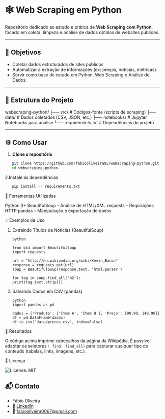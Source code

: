 # 🕸️ Web Scraping em Python

Repositório dedicado ao estudo e prática de **Web Scraping com Python**, focado em coleta, limpeza e análise de dados obtidos de websites públicos.

---

## 🎯 Objetivos

- Coletar dados estruturados de sites públicos.
- Automatizar a extração de informações (ex: preços, notícias, métricas).
- Servir como base de estudo em Python, Web Scraping e Análise de Dados.

---

## 📁 Estrutura do Projeto

webscraping-python/ ├── src/ # Códigos-fonte (scripts de scraping) ├── data/ # Dados coletados (CSV, JSON, etc.) ├── notebooks/ # Jupyter Notebooks para análise └── requirements.txt # Dependências do projeto


---

## ⚙️ Como Usar

1. **Clone o repositório**

```bash
   git clone https://github.com/fabiooliveira95/webscraping-python.git
   cd webscraping-python
```

2.Instale as dependências 
   
```bash
   pip install -r requirements.txt
```
🧰 Ferramentas Utilizadas

Python 3+
BeautifulSoup – Análise de HTML/XML
requests – Requisições HTTP
pandas – Manipulação e exportação de dados 

💡 Exemplos de Uso
1. Extraindo Títulos de Notícias (BeautifulSoup)

       python

       from bs4 import BeautifulSoup
       import requests

       url = "http://en.wikipedia.org/wiki/Kevin_Bacon"
       response = requests.get(url)
       soup = BeautifulSoup(response.text, 'html.parser')

       for tag in soup.find_all('h2'):
       print(tag.text.strip())
   
3. Salvando Dados em CSV (pandas)

       python
       import pandas as pd

       dados = {'Produto': ['Item A', 'Item B'], 'Preço': [99.90, 149.90]}
       df = pd.DataFrame(dados)
       df.to_csv('data/precos.csv', index=False)

📌 Resultados

O código acima imprime cabeçalhos da página da Wikipédia. É possível adaptar os seletores ``( find, find_all)``
para capturar qualquer tipo de conteúdo (tabelas, links, imagens, etc.). 

📜 Licença

![License: MIT](https://img.shields.io/badge/License-MIT-yellow.svg)


## 📬 Contato

* Fábio Oliveira
* 🔗 [LinkedIn](https://www.linkedin.com/in/fabio-oliveira-araujo-cientista/)
* 📧 fabiooliveira0067@gmail.com

